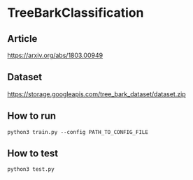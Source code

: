 # TreeBarkClassification

## Article
https://arxiv.org/abs/1803.00949

## Dataset
https://storage.googleapis.com/tree_bark_dataset/dataset.zip

## How to run
`python3 train.py --config PATH_TO_CONFIG_FILE`

## How to test
`python3 test.py`
